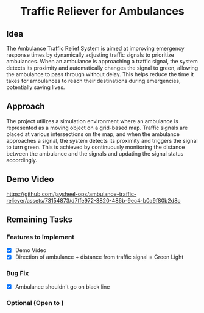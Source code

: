 # <p align="center"> Traffic Reliever for Ambulances <p>

## Idea

The Ambulance Traffic Relief System is aimed at improving emergency response times by dynamically adjusting traffic signals to prioritize ambulances. When an ambulance is approaching a traffic signal, the system detects its proximity and automatically changes the signal to green, allowing the ambulance to pass through without delay. This helps reduce the time it takes for ambulances to reach their destinations during emergencies, potentially saving lives.

## Approach

The project utilizes a simulation environment where an ambulance is represented as a moving object on a grid-based map. Traffic signals are placed at various intersections on the map, and when the ambulance approaches a signal, the system detects its proximity and triggers the signal to turn green. This is achieved by continuously monitoring the distance between the ambulance and the signals and updating the signal status accordingly.

## Demo Video

https://github.com/jaysheel-ops/ambulance-traffic-reliever/assets/73154873/d7ffe972-3820-486b-9ec4-b0a9f80b2d8c

## Remaining Tasks

### Features to Implement
- [x] Demo Video 
- [x] Direction of ambulance + distance from traffic signal = Green Light 

### Bug Fix
- [X] Ambulance shouldn't go on black line

### Optional (Open to )

<!-- - [ ] RNN if wanted
- [ ] Automate the script 
- [ ] Implement a reset -->
